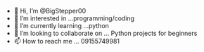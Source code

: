 - 👋 Hi, I’m @BigStepper00
- 👀 I’m interested in ...programming/coding
- 🌱 I’m currently learning ...python
- 💞️ I’m looking to collaborate on ... Python projects for beginners
- 📫 How to reach me ... 09155749981

<!---
BigStepper00/BigStepper00 is a ✨ special ✨ repository because its `README.md` (this file) appears on your GitHub profile.
You can click the Preview link to take a look at your changes.
--->
